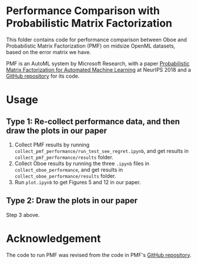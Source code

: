 # Performance Comparison with Probabilistic Matrix Factorization

This folder contains code for performance comparison between Oboe and Probabilistic Matrix Factorization (PMF) on midsize OpenML datasets, based on the error matrix we have. 

PMF is an AutoML system by Microsoft Research, with a paper [Probabilistic Matrix Factorization for Automated Machine Learning](https://papers.nips.cc/paper/7595-probabilistic-matrix-factorization-for-automated-machine-learning) at NeurIPS 2018 and a [GitHub repository](https://github.com/rsheth80/pmf-automl/) for its code.

# Usage

## Type 1: Re-collect performance data, and then draw the plots in our paper
1. Collect PMF results by running `collect_pmf_performance/run_test_see_regret.ipynb`, and get results in `collect_pmf_performance/results` folder.
2. Collect Oboe results by running the three `.ipynb` files in  `collect_oboe_performance`, and get results in `collect_oboe_performance/results` folder.
3.  Run `plot.ipynb` to get Figures 5 and 12 in our paper. 

## Type 2: Draw the plots in our paper
Step 3 above.

# Acknowledgement
The code to run PMF was revised from the code in PMF's [GitHub repository](https://github.com/rsheth80/pmf-automl/).
